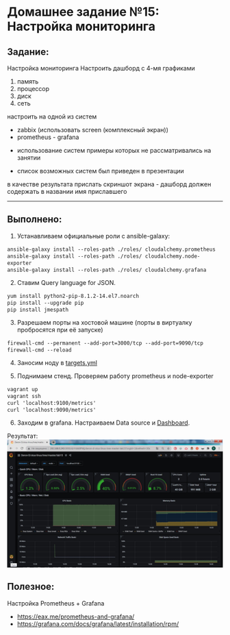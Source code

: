 # **Домашнее задание №15: Настройка мониторинга**

## **Задание:**
Настройка мониторинга
Настроить дашборд с 4-мя графиками
1) память
2) процессор
3) диск
4) сеть

настроить на одной из систем
- zabbix (использовать screen (комплексный экран))
- prometheus - grafana

* использование систем примеры которых не рассматривались на занятии
- список возможных систем был приведен в презентации

в качестве результата прислать скриншот экрана - дашборд должен содержать в названии имя приславшего

---

## **Выполнено:**


1. Устанавливаем официальные роли с ansible-galaxy:
```
ansible-galaxy install --roles-path ./roles/ cloudalchemy.prometheus
ansible-galaxy install --roles-path ./roles/ cloudalchemy.node-exporter
ansible-galaxy install --roles-path ./roles/ cloudalchemy.grafana
```

2. Ставим Query language for JSON.
```
yum install python2-pip-8.1.2-14.el7.noarch
pip install --upgrade pip
pip install jmespath
```

3. Разрешаем порты на хостовой машине (порты в виртуалку пробросятся при её запуске)
```
firewall-cmd --permanent --add-port=3000/tcp --add-port=9090/tcp
firewall-cmd --reload
```

4. Заносим ноду в [targets.yml](./roles/cloudalchemy.prometheus/files/prometheus/targets/targets.yml)

5. Поднимаем стенд. Проверяем работу prometheus и node-exporter
```
vagrant up
vagrant ssh
curl 'localhost:9100/metrics'
curl 'localhost:9090/metrics'
```

6. Заходим в grafana. Настраиваем Data source и [Dashboard](https://grafana.com/grafana/dashboards/12486).


Результат:
![Grafana](./grafana.jpg)

## **Полезное:**

Настройка Prometheus + Grafana
 - https://eax.me/prometheus-and-grafana/
 - https://grafana.com/docs/grafana/latest/installation/rpm/

 
 
